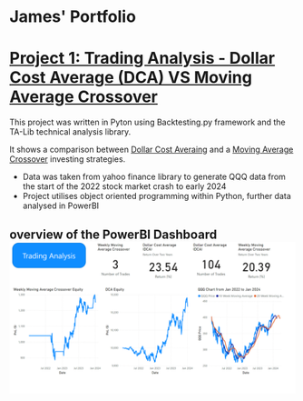 # James' Portfolio

# [Project 1: Trading Analysis - Dollar Cost Average (DCA) VS Moving Average Crossover](https://github.com/jd16641/PortfolioProjects/blob/main/Dollar%20Cost%20Average%20Vs%20Moving%20Average%20Returns%20from%202022%20to%20Present%202.0.ipynb)

This project was written in Pyton using Backtesting.py framework and the TA-Lib technical analysis library. 

It shows a comparison between [Dollar Cost Averaing](https://www.investopedia.com/terms/d/dollarcostaveraging.asp) and a [Moving Average Crossover](https://www.investopedia.com/articles/active-trading/052014/how-use-moving-average-buy-stocks.asp) investing strategies.

- Data was taken from yahoo finance library to generate QQQ data from the start of the 2022 stock market crash to early 2024
- Project utilises object oriented programming within Python, further data analysed in PowerBI

## overview of the PowerBI Dashboard  ![](Images/PowerBI_stock.png)

